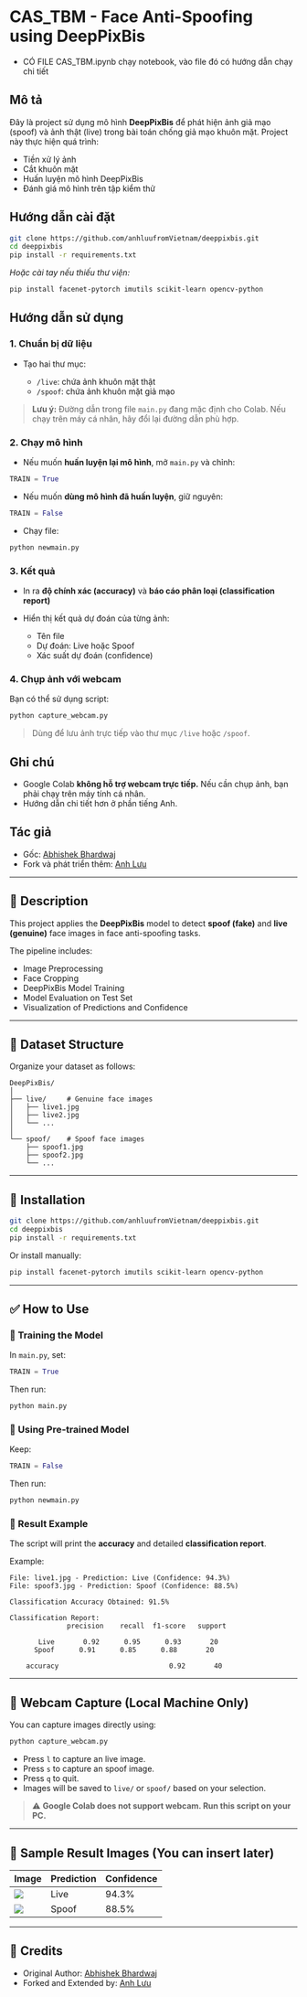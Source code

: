 # CAS\_TBM - Face Anti-Spoofing using DeepPixBis

* CÓ FILE CAS_TBM.ipynb chạy notebook, vào file đó có hướng dẫn chạy chi tiết

## Mô tả

Đây là project sử dụng mô hình **DeepPixBis** để phát hiện ảnh giả mạo (spoof) và ảnh thật (live) trong bài toán chống giả mạo khuôn mặt.
Project này thực hiện quá trình:

* Tiền xử lý ảnh
* Cắt khuôn mặt
* Huấn luyện mô hình DeepPixBis
* Đánh giá mô hình trên tập kiểm thử

## Hướng dẫn cài đặt

```bash
git clone https://github.com/anhluufromVietnam/deeppixbis.git
cd deeppixbis
pip install -r requirements.txt
```

*Hoặc cài tay nếu thiếu thư viện:*

```bash
pip install facenet-pytorch imutils scikit-learn opencv-python
```

## Hướng dẫn sử dụng

### 1. Chuẩn bị dữ liệu

* Tạo hai thư mục:

  * `/live`: chứa ảnh khuôn mặt thật
  * `/spoof`: chứa ảnh khuôn mặt giả mạo

> **Lưu ý:** Đường dẫn trong file `main.py` đang mặc định cho Colab. Nếu chạy trên máy cá nhân, hãy đổi lại đường dẫn phù hợp.

### 2. Chạy mô hình

* Nếu muốn **huấn luyện lại mô hình**, mở `main.py` và chỉnh:

```python
TRAIN = True
```

* Nếu muốn **dùng mô hình đã huấn luyện**, giữ nguyên:

```python
TRAIN = False
```

* Chạy file:

```bash
python newmain.py
```

### 3. Kết quả

* In ra **độ chính xác (accuracy)** và **báo cáo phân loại (classification report)**
* Hiển thị kết quả dự đoán của từng ảnh:

  * Tên file
  * Dự đoán: Live hoặc Spoof
  * Xác suất dự đoán (confidence)

### 4. Chụp ảnh với webcam

Bạn có thể sử dụng script:

```bash
python capture_webcam.py
```

> Dùng để lưu ảnh trực tiếp vào thư mục `/live` hoặc `/spoof`.

## Ghi chú

* Google Colab **không hỗ trợ webcam trực tiếp.** Nếu cần chụp ảnh, bạn phải chạy trên máy tính cá nhân.
* Hướng dẫn chi tiết hơn ở phần tiếng Anh.

## Tác giả

* Gốc: [Abhishek Bhardwaj](https://github.com/AbhishekBhardwaj123)
* Fork và phát triển thêm: [Anh Lưu](https://github.com/anhluufromVietnam/deeppixbis/)

---

## 📌 Description

This project applies the **DeepPixBis** model to detect **spoof (fake)** and **live (genuine)** face images in face anti-spoofing tasks.

The pipeline includes:

* Image Preprocessing
* Face Cropping
* DeepPixBis Model Training
* Model Evaluation on Test Set
* Visualization of Predictions and Confidence

---

## 📂 Dataset Structure

Organize your dataset as follows:

```
DeepPixBis/
│
├── live/     # Genuine face images
│   ├── live1.jpg
│   ├── live2.jpg
│   └── ...
│
└── spoof/    # Spoof face images
    ├── spoof1.jpg
    ├── spoof2.jpg
    └── ...
```

---

## 🚀 Installation

```bash
git clone https://github.com/anhluufromVietnam/deeppixbis.git
cd deeppixbis
pip install -r requirements.txt
```

Or install manually:

```bash
pip install facenet-pytorch imutils scikit-learn opencv-python
```

---

## ✅ How to Use

### 🔹 Training the Model

In `main.py`, set:

```python
TRAIN = True
```

Then run:

```bash
python main.py
```

### 🔹 Using Pre-trained Model

Keep:

```python
TRAIN = False
```

Then run:

```bash
python newmain.py
```

### 🔹 Result Example

The script will print the **accuracy** and detailed **classification report**.

Example:

```
File: live1.jpg - Prediction: Live (Confidence: 94.3%)
File: spoof3.jpg - Prediction: Spoof (Confidence: 88.5%)

Classification Accuracy Obtained: 91.5%

Classification Report:
              precision    recall  f1-score   support

       Live       0.92      0.95      0.93       20
      Spoof      0.91      0.85      0.88       20

    accuracy                           0.92       40
```

---

## 🎥 Webcam Capture (Local Machine Only)

You can capture images directly using:

```bash
python capture_webcam.py
```

* Press `l` to capture an live image.
* Press `s` to capture an spoof image.
* Press `q` to quit.
* Images will be saved to `live/` or `spoof/` based on your selection.

> ⚠️ **Google Colab does not support webcam. Run this script on your PC.**

---

## 📸 Sample Result Images (You can insert later)

| Image               | Prediction | Confidence |
| ------------------- | ---------- | ---------- |
| ![](path_to_image1) | Live       | 94.3%      |
| ![](path_to_image2) | Spoof      | 88.5%      |

---

## 🙏 Credits

* Original Author: [Abhishek Bhardwaj](https://github.com/AbhishekBhardwaj123)
* Forked and Extended by: [Anh Lưu](https://github.com/anhluufromVietnam/deeppixbis/)

